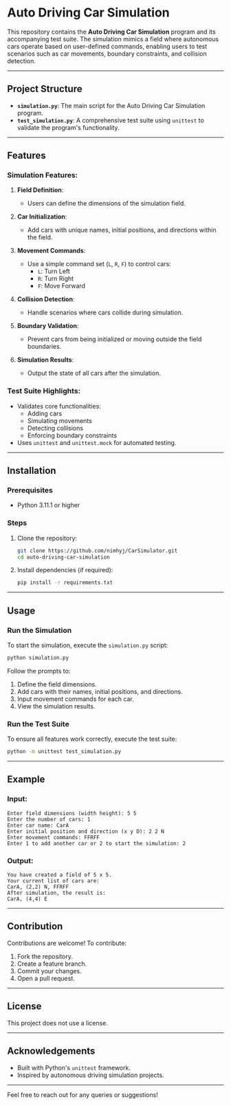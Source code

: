 # Auto Driving Car Simulation

This repository contains the **Auto Driving Car Simulation** program and its accompanying test suite. The simulation mimics a field where autonomous cars operate based on user-defined commands, enabling users to test scenarios such as car movements, boundary constraints, and collision detection.

---

## Project Structure

- **`simulation.py`**: The main script for the Auto Driving Car Simulation program.
- **`test_simulation.py`**: A comprehensive test suite using `unittest` to validate the program's functionality.

---

## Features

### Simulation Features:
1. **Field Definition**:
   - Users can define the dimensions of the simulation field.

2. **Car Initialization**:
   - Add cars with unique names, initial positions, and directions within the field.

3. **Movement Commands**:
   - Use a simple command set (`L`, `R`, `F`) to control cars:
     - `L`: Turn Left
     - `R`: Turn Right
     - `F`: Move Forward

4. **Collision Detection**:
   - Handle scenarios where cars collide during simulation.

5. **Boundary Validation**:
   - Prevent cars from being initialized or moving outside the field boundaries.

6. **Simulation Results**:
   - Output the state of all cars after the simulation.

### Test Suite Highlights:
- Validates core functionalities:
  - Adding cars
  - Simulating movements
  - Detecting collisions
  - Enforcing boundary constraints
- Uses `unittest` and `unittest.mock` for automated testing.

---

## Installation

### Prerequisites
- Python 3.11.1 or higher

### Steps
1. Clone the repository:
   ```bash
   git clone https://github.com/nimhyj/CarSimulator.git
   cd auto-driving-car-simulation
   ```
2. Install dependencies (if required):
   ```bash
   pip install -r requirements.txt
   ```

---

## Usage

### Run the Simulation
To start the simulation, execute the `simulation.py` script:
```bash
python simulation.py
```

Follow the prompts to:
1. Define the field dimensions.
2. Add cars with their names, initial positions, and directions.
3. Input movement commands for each car.
4. View the simulation results.

### Run the Test Suite
To ensure all features work correctly, execute the test suite:
```bash
python -m unittest test_simulation.py
```

---

## Example

### Input:
```
Enter field dimensions (width height): 5 5
Enter the number of cars: 1
Enter car name: CarA
Enter initial position and direction (x y D): 2 2 N
Enter movement commands: FFRFF
Enter 1 to add another car or 2 to start the simulation: 2
```

### Output:
```
You have created a field of 5 x 5.
Your current list of cars are:
CarA, (2,2) N, FFRFF
After simulation, the result is:
CarA, (4,4) E
```

---

## Contribution

Contributions are welcome! To contribute:
1. Fork the repository.
2. Create a feature branch.
3. Commit your changes.
4. Open a pull request.

---

## License

This project does not use a license.

---

## Acknowledgements

- Built with Python's `unittest` framework.
- Inspired by autonomous driving simulation projects.

---

Feel free to reach out for any queries or suggestions!

